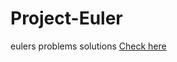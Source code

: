 # Project-Euler
eulers problems solutions
[Check here](https://projecteuler.net/about)

<!-- asd 
asd
-->
